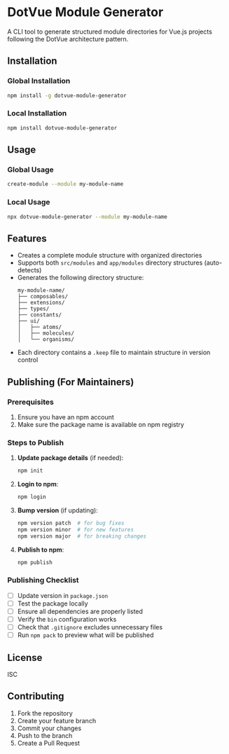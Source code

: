 # DotVue Module Generator

A CLI tool to generate structured module directories for Vue.js projects following the DotVue architecture pattern.

## Installation

### Global Installation
```bash
npm install -g dotvue-module-generator
```

### Local Installation
```bash
npm install dotvue-module-generator
```

## Usage

### Global Usage
```bash
create-module --module my-module-name
```

### Local Usage
```bash
npx dotvue-module-generator --module my-module-name
```

## Features

- Creates a complete module structure with organized directories
- Supports both `src/modules` and `app/modules` directory structures (auto-detects)
- Generates the following directory structure:
  ```
  my-module-name/
  ├── composables/
  ├── extensions/
  ├── types/
  ├── constants/
  ├── ui/
  │   ├── atoms/
  │   ├── molecules/
  │   └── organisms/
  ```
- Each directory contains a `.keep` file to maintain structure in version control

## Publishing (For Maintainers)

### Prerequisites
1. Ensure you have an npm account
2. Make sure the package name is available on npm registry

### Steps to Publish

1. **Update package details** (if needed):
   ```bash
   npm init
   ```

2. **Login to npm**:
   ```bash
   npm login
   ```

3. **Bump version** (if updating):
   ```bash
   npm version patch  # for bug fixes
   npm version minor  # for new features
   npm version major  # for breaking changes
   ```

4. **Publish to npm**:
   ```bash
   npm publish
   ```

### Publishing Checklist

- [ ] Update version in `package.json`
- [ ] Test the package locally
- [ ] Ensure all dependencies are properly listed
- [ ] Verify the `bin` configuration works
- [ ] Check that `.gitignore` excludes unnecessary files
- [ ] Run `npm pack` to preview what will be published

## License

ISC

## Contributing

1. Fork the repository
2. Create your feature branch
3. Commit your changes
4. Push to the branch
5. Create a Pull Request
